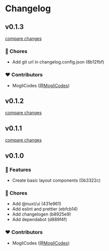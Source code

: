# Changelog


## v0.1.3

[compare changes](https://github.com-MogliCodes/pygoscelis-unknown/feinstaub.app/compare/v0.1.2...v0.1.3)

### 🧹 Chores

- Add git url in changelog.config.json (8b12fbf)

### ❤️ Contributors

- MogliCodes ([@MogliCodes](http://github.com/MogliCodes))

## v0.1.2

[compare changes](https://github.com-MogliCodes/MogliCodes/feinstaub.app/compare/v0.1.1...v0.1.2)

## v0.1.1

[compare changes](https://github.com-MogliCodes/MogliCodes/feinstaub.app/compare/v0.1.0...v0.1.1)

## v0.1.0


### 🚀 Features

- Create basic layout components (0b3322c)

### 🧹 Chores

- Add @nuxt/ui (431e961)
- Add eslint and prettier (ebfcb14)
- Add changelogen (b8925e9)
- Add dependabot (d889f4f)

### ❤️ Contributors

- MogliCodes ([@MogliCodes](http://github.com/MogliCodes))

